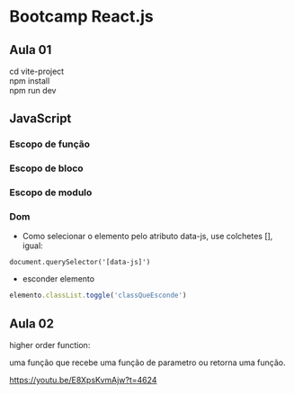 # Bootcamp React.js
## Aula 01
 cd vite-project  
  npm install    
  npm run dev


## JavaScript

### Escopo de função
### Escopo de bloco
### Escopo de modulo


### Dom

- Como selecionar o elemento pelo atributo data-js, use colchetes [], igual:

``document.querySelector('[data-js]')``

- esconder elemento

```js
elemento.classList.toggle('classQueEsconde')
```
## Aula 02

higher order function:

uma função que recebe uma função de parametro ou retorna uma função.


https://youtu.be/E8XpsKvmAjw?t=4624

